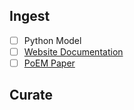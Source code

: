 ## Ingest
- [ ] Python Model
- [ ] [Website Documentation](https://qu.ai/docs)
- [ ] [PoEM Paper](https://eprint.iacr.org/2024/200)
## Curate
